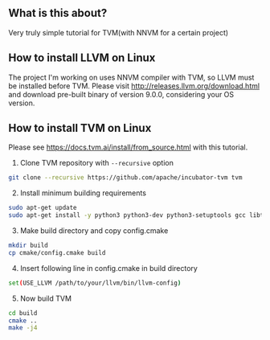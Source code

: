 ## What is this about?
Very truly simple tutorial for TVM(with NNVM for a certain project)

## How to install LLVM on Linux
The project I'm working on uses NNVM compiler with TVM, so LLVM must be installed before TVM.
Please visit http://releases.llvm.org/download.html and download pre-built binary of version 9.0.0, considering your OS version.


## How to install TVM on Linux
Please see https://docs.tvm.ai/install/from_source.html with this tutorial.

1. Clone TVM repository with `--recursive` option
  ```bash
  git clone --recursive https://github.com/apache/incubator-tvm tvm
  ```

2. Install minimum building requirements
  ```bash
  sudo apt-get update
  sudo apt-get install -y python3 python3-dev python3-setuptools gcc libtinfo-dev zlib1g-dev build-essential cmake libedit-dev libxml2-dev
  ```

3. Make build directory and copy config.cmake
  ```bash
  mkdir build
  cp cmake/config.cmake build
  ```

4. Insert following line in config.cmake in build directory
  ```bash
  set(USE_LLVM /path/to/your/llvm/bin/llvm-config)
  ```

5. Now build TVM
  ```bash
  cd build
  cmake ..
  make -j4
  ```
